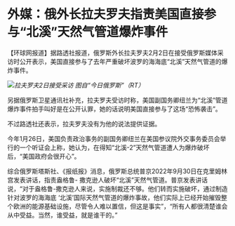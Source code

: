 # 外媒：俄外长拉夫罗夫指责美国直接参与“北溪”天然气管道爆炸事件

【环球网报道】据路透社报道，俄罗斯外长拉夫罗夫2月2日在接受俄罗斯媒体采访时公开表示，美国直接参与了去年严重破坏波罗的海海底“北溪”天然气管道的爆炸事件。

![](https://inews.gtimg.com/newsapp_bt/0/15640201460/1000)_拉夫罗夫2日接受采访
图自“今日俄罗斯”（RT）_

另据俄罗斯卫星通讯社补充，拉夫罗夫受访时称，美国副国务卿纽兰为“北溪”管道爆炸事件拍手叫好是在公开认罪，她的话说明美国直接参与了这场“恐怖袭击”。

不过路透社还表示，拉夫罗夫没有为他的说法提供证据。

今年1月26日，美国负责政治事务的副国务卿纽兰在美国参议院外交事务委员会举行的一个听证会上称，她认为，在得知“北溪-2”天然气管道遭人为爆炸破坏后，“美国政府会很开心”。

综合俄罗斯塔斯社、《报纸报》消息，俄罗斯总统普京2022年9月30日在克里姆林宫发表讲话，指责盎格鲁-
撒克逊人破坏“北溪”天然气管道。普京发表讲话说，“对于盎格鲁-撒克逊人来说，实施制裁还不够。他们转而实施破坏，通过制造针对波罗的海海底
‘北溪’国际天然气管道的爆炸事故，他们实际上已经开始摧毁整个欧洲的能源基础设施，尽管令人难以置信，但这是事实”，“所有人都很清楚谁会从中受益。当然，谁受益，就是谁干的。”

